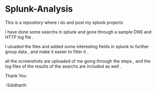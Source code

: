 # Splunk-Analysis
This is a repository where i do and post my splunk projects

I have done some searchs in splunk and gone through a sample  DNS and HTTP log file .

I uloaded the files and added some interesting fields in splunk to further group data ,
and make it easier to filter it .

all the screenshots are uploaded of me going through the steps ,
and the log files of the results of the searchs are included as well .

Thank You

-Siddharth
